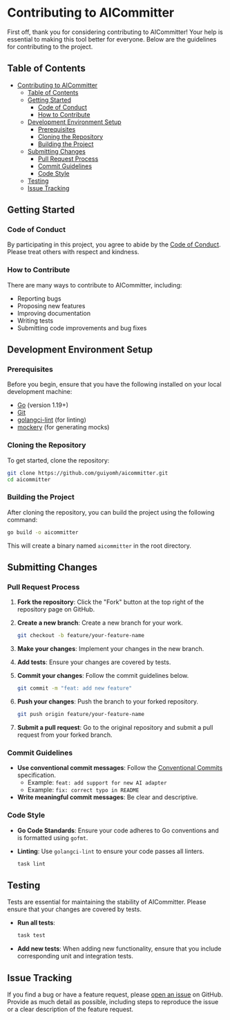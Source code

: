 # Contributing to AICommitter

First off, thank you for considering contributing to AICommitter! Your help is essential to making this tool better for everyone. Below are the guidelines for contributing to the project.

## Table of Contents

- [Contributing to AICommitter](#contributing-to-aicommitter)
  - [Table of Contents](#table-of-contents)
  - [Getting Started](#getting-started)
    - [Code of Conduct](#code-of-conduct)
    - [How to Contribute](#how-to-contribute)
  - [Development Environment Setup](#development-environment-setup)
    - [Prerequisites](#prerequisites)
    - [Cloning the Repository](#cloning-the-repository)
    - [Building the Project](#building-the-project)
  - [Submitting Changes](#submitting-changes)
    - [Pull Request Process](#pull-request-process)
    - [Commit Guidelines](#commit-guidelines)
    - [Code Style](#code-style)
  - [Testing](#testing)
  - [Issue Tracking](#issue-tracking)

## Getting Started

### Code of Conduct

By participating in this project, you agree to abide by the [Code of Conduct](CODE_OF_CONDUCT.md). Please treat others with respect and kindness.

### How to Contribute

There are many ways to contribute to AICommitter, including:

- Reporting bugs
- Proposing new features
- Improving documentation
- Writing tests
- Submitting code improvements and bug fixes

## Development Environment Setup

### Prerequisites

Before you begin, ensure that you have the following installed on your local development machine:

- [Go](https://golang.org/doc/install) (version 1.19+)
- [Git](https://git-scm.com/book/en/v2/Getting-Started-Installing-Git)
- [golangci-lint](https://golangci-lint.run/usage/install/) (for linting)
- [mockery](https://github.com/vektra/mockery#installation) (for generating mocks)

### Cloning the Repository

To get started, clone the repository:

```bash
git clone https://github.com/guiyomh/aicommitter.git
cd aicommitter
```

### Building the Project

After cloning the repository, you can build the project using the following command:

```bash
go build -o aicommitter
```

This will create a binary named `aicommitter` in the root directory.

## Submitting Changes

### Pull Request Process

1. **Fork the repository**: Click the "Fork" button at the top right of the repository page on GitHub.
2. **Create a new branch**: Create a new branch for your work.

    ```bash
    git checkout -b feature/your-feature-name
    ```

3. **Make your changes**: Implement your changes in the new branch.
4. **Add tests**: Ensure your changes are covered by tests.
5. **Commit your changes**: Follow the commit guidelines below.

    ```bash
    git commit -m "feat: add new feature"
    ```

6. **Push your changes**: Push the branch to your forked repository.

    ```bash
    git push origin feature/your-feature-name
    ```

7. **Submit a pull request**: Go to the original repository and submit a pull request from your forked branch.

### Commit Guidelines

- **Use conventional commit messages**: Follow the [Conventional Commits](https://www.conventionalcommits.org/en/v1.0.0/) specification.
  - Example: `feat: add support for new AI adapter`
  - Example: `fix: correct typo in README`
- **Write meaningful commit messages**: Be clear and descriptive.

### Code Style

- **Go Code Standards**: Ensure your code adheres to Go conventions and is formatted using `gofmt`.
- **Linting**: Use `golangci-lint` to ensure your code passes all linters.

  ```bash
  task lint
  ```

## Testing

Tests are essential for maintaining the stability of AICommitter. Please ensure that your changes are covered by tests.

- **Run all tests**:

  ```bash
  task test
  ```

- **Add new tests**: When adding new functionality, ensure that you include corresponding unit and integration tests.

## Issue Tracking

If you find a bug or have a feature request, please [open an issue](https://github.com/guiyomh/aicommitter/issues) on GitHub. Provide as much detail as possible, including steps to reproduce the issue or a clear description of the feature request.
